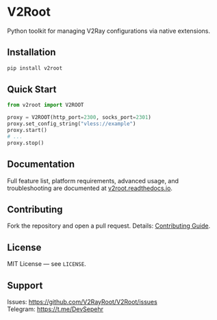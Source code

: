 # V2Root

Python toolkit for managing V2Ray configurations via native extensions.

## Installation

```bash
pip install v2root
```

## Quick Start

```python
from v2root import V2ROOT

proxy = V2ROOT(http_port=2300, socks_port=2301)
proxy.set_config_string("vless://example")
proxy.start()
# ...
proxy.stop()
```

## Documentation

Full feature list, platform requirements, advanced usage, and troubleshooting are documented at [v2root.readthedocs.io](https://v2root.readthedocs.io/en/latest/).

## Contributing

Fork the repository and open a pull request. Details: [Contributing Guide](https://v2root.readthedocs.io/en/latest/contributing.html).

## License

MIT License — see `LICENSE`.

## Support

Issues: <https://github.com/V2RayRoot/V2Root/issues>  
Telegram: <https://t.me/DevSepehr>
